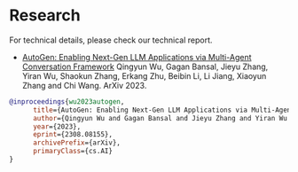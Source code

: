 # Research

For technical details, please check our technical report.

* [AutoGen: Enabling Next-Gen LLM Applications via Multi-Agent Conversation Framework](https://arxiv.org/abs/2308.08155) Qingyun Wu, Gagan Bansal, Jieyu Zhang, Yiran Wu, Shaokun Zhang, Erkang Zhu, Beibin Li, Li Jiang, Xiaoyun Zhang and Chi Wang. ArXiv 2023.

```bibtex
@inproceedings{wu2023autogen,
      title={AutoGen: Enabling Next-Gen LLM Applications via Multi-Agent Conversation Framework}, 
      author={Qingyun Wu and Gagan Bansal and Jieyu Zhang and Yiran Wu and Shaokun Zhang and Erkang Zhu and Beibin Li and Li Jiang and Xiaoyun Zhang and Chi Wang},
      year={2023},
      eprint={2308.08155},
      archivePrefix={arXiv},
      primaryClass={cs.AI}
}
```
